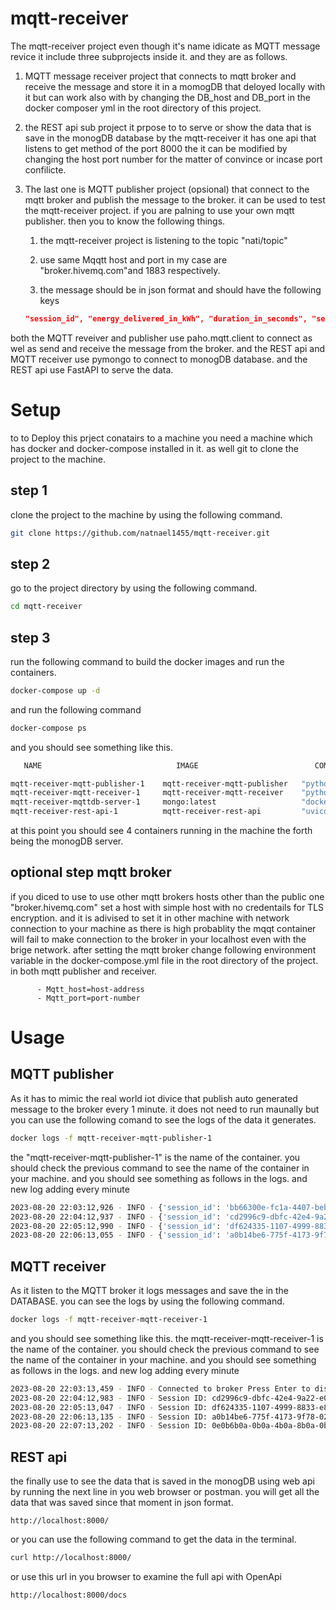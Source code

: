 # mqtt-receiver
The mqtt-receiver project even though it's name idicate as MQTT message revice it include three subprojects inside it. and they are as follows.
1. MQTT message receiver project that connects to mqtt broker and receive the message and store it in a momogDB that deloyed locally with it but can work also with by changing the DB_host and DB_port in the docker composer yml in the root directory of this project.

2. the REST api sub project it prpose to to serve or show the data that is save in the monogDB database by the mqtt-receiver it has one api that listens to get method of the port 8000 the it can be modified by changing the host port number for the matter of convince or incase port confilicte.

3. The last one is MQTT publisher project (opsional) that connect to the mqtt broker and publish the message to the broker. it can be used to test the mqtt-receiver project. if you are palning to use your own mqtt publisher. then you to know the following things.
      1. the mqtt-receiver project is listening to the topic "nati/topic" 

      2. use same Mqqtt host and port in my case are "broker.hivemq.com"and 1883 respectively.

      3. the message should be in json format and should have the following keys 
      ```json
      "session_id", "energy_delivered_in_kWh", "duration_in_seconds", "session_cost_in_cents" and the values should be in the following format "session_id": "df624335-1107-4999-8833-e8d721e83739", "energy_delivered_in_kWh": 26.444530841066246, "duration_in_seconds": 16, "session_cost_in_cents": 79.33359252319875.  
      ```

both  the MQTT reveiver and publisher use paho.mqtt.client to connect as wel as send and receive the message from the broker.
and the REST api and MQTT receiver use pymongo to connect to monogDB database. and the REST api use FastAPI to serve the data.

# Setup 
to to Deploy this prject conatairs to a machine you need a machine which has docker and docker-compose installed in it. as well git to clone the project to the machine.

## step 1
clone the project to the machine by using the following command.
```bash
git clone https://github.com/natnael1455/mqtt-receiver.git
```
## step 2
go to the project directory by using the following command.
```bash
cd mqtt-receiver
```
## step 3
run the following command to build the docker images and run the containers.
```bash
docker-compose up -d
```
and run the following command
```bash
docker-compose ps    
```
and you should see something like this.
```bash
   NAME                              IMAGE                          COMMAND                  SERVICE             CREATED             STATUS              PORTS

mqtt-receiver-mqtt-publisher-1    mqtt-receiver-mqtt-publisher   "python main.py"         mqtt-publisher      55 minutes ago      Up 55 minutes       
mqtt-receiver-mqtt-receiver-1     mqtt-receiver-mqtt-receiver    "python main.py"         mqtt-receiver       55 minutes ago      Up 55 minutes       1883/tcp
mqtt-receiver-mqttdb-server-1     mongo:latest                   "docker-entrypoint.s…"   mqttdb-server       55 minutes ago      Up 55 minutes       0.0.0.0:27017->27017/tcp
mqtt-receiver-rest-api-1          mqtt-receiver-rest-api         "uvicorn main:app --…"   rest-api            55 minutes ago      Up 55 minutes       0.0.0.0:8000->8000/tcp 
```
at this point you should see 4 containers running in the machine the forth being the monogDB server.

## optional step mqtt broker
if you diced to use to use other mqtt brokers hosts other than the public one "broker.hivemq.com" set a host with simple host with no credentails for TLS encryption. and it is adivised to set it in other machine with network connection  to your machine as there is high probablity the mqqt container will fail to make connection to the broker in your localhost even with the brige network. after setting the mqtt broker change following environment variable in the docker-compose.yml file in the root directory of the project. in both mqtt publisher and receiver.
```docker-compose
      - Mqtt_host=host-address 
      - Mqtt_port=port-number
``````

# Usage
## MQTT publisher
As it has to mimic the real world iot divice that publish auto generated  message to the broker every 1 minute. it does not need to run maunally but you can use the following comand to see the logs of the data it generates.

```bash
docker logs -f mqtt-receiver-mqtt-publisher-1
```
the "mqtt-receiver-mqtt-publisher-1" is the name of the container. you should check the previous command to see the name of the container in your machine. and you should see something as follows in the logs. and new log adding every minute 
```bash
2023-08-20 22:03:12,926 - INFO - {'session_id': 'bb66300e-fc1a-4407-beba-24f6054bc933', 'energy_delivered_in_kWh': 34.64792504159193, 'duration_in_seconds': 55, 'session_cost_in_cents': 103.9437751247758}
2023-08-20 22:04:12,937 - INFO - {'session_id': 'cd2996c9-dbfc-42e4-9a22-e009fc0bf01e', 'energy_delivered_in_kWh': 13.348745806260666, 'duration_in_seconds': 3, 'session_cost_in_cents': 40.046237418782}
2023-08-20 22:05:12,990 - INFO - {'session_id': 'df624335-1107-4999-8833-e8d721e83739', 'energy_delivered_in_kWh': 26.444530841066246, 'duration_in_seconds': 16, 'session_cost_in_cents': 79.33359252319875}
2023-08-20 22:06:13,055 - INFO - {'session_id': 'a0b14be6-775f-4173-9f78-024c21f05429', 'energy_delivered_in_kWh': 25.19380014838053, 'duration_in_seconds': 5, 'session_cost_in_cents': 75.58140044514158}
```

## MQTT receiver
As it listen to the MQTT broker it logs messages and save the in the DATABASE. you can see the logs by using the following command.
```bash
docker logs -f mqtt-receiver-mqtt-receiver-1 
```
and you should see something like this. the mqtt-receiver-mqtt-receiver-1 is the name of the container. you should check the previous command to see the name of the container in your machine. and you should see something as follows in the logs. and new log adding every minute 
```bash
2023-08-20 22:03:13,459 - INFO - Connected to broker Press Enter to disconnect...
2023-08-20 22:04:12,983 - INFO - Session ID: cd2996c9-dbfc-42e4-9a22-e009fc0bf01e, Delivered Energy : 13.348745806260666 KWh, Duration: 3 seconds, Cost: 40.046237418782 Cents, 
2023-08-20 22:05:13,047 - INFO - Session ID: df624335-1107-4999-8833-e8d721e83739, Delivered Energy : 26.444530841066246 KWh, Duration: 16 seconds, Cost: 79.33359252319875 Cents, 
2023-08-20 22:06:13,135 - INFO - Session ID: a0b14be6-775f-4173-9f78-024c21f05429, Delivered Energy : 25.19380014838053 KWh, Duration: 5 seconds, Cost: 75.58140044514158 Cents, 
2023-08-20 22:07:13,202 - INFO - Session ID: 0e0b6b0a-0b0a-4b0a-8b0a-0b0a0b0a0b0a, Delivered Energy : 34.64792504159193 KWh, Duration: 55 seconds, Cost: 103.9437751247758 Cents,
```
## REST api
the finally use to see the data that is saved in the monogDB using web api 
by running the next line in you web browser or postman. you will get all the data that was saved since that moment in json format.
```web
http://localhost:8000/
```
or you can use the following command to get the data in the terminal.
```bash
curl http://localhost:8000/
```
or use this url in you browser to examine the full api with OpenApi 

```web
http://localhost:8000/docs
```
